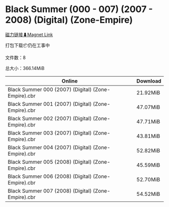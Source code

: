 # Black Summer (000 - 007) (2007 - 2008) (Digital) (Zone-Empire)

[磁力链接⬇Magnet Link](magnet:?xt=urn:btih:3867c3759dcb25436b24d426b2366fb7a5686765&dn=Black%20Summer%20%28000%20-%20007%29%20%282007%20-%202008%29%20%28Digital%29%20%28Zone-Empire%29)

打包下载📦仍在工事中

文件数：8

总大小：366.14MiB

Online | Download
--- | ---
Black Summer 000 (2007) (Digital) (Zone-Empire).cbr | 21.92MiB
Black Summer 001 (2007) (Digital) (Zone-Empire).cbr | 47.07MiB
Black Summer 002 (2007) (Digital) (Zone-Empire).cbr | 47.71MiB
Black Summer 003 (2007) (Digital) (Zone-Empire).cbr | 43.81MiB
Black Summer 004 (2007) (Digital) (Zone-Empire).cbr | 52.82MiB
Black Summer 005 (2008) (Digital) (Zone-Empire).cbr | 45.59MiB
Black Summer 006 (2008) (Digital) (Zone-Empire).cbr | 52.70MiB
Black Summer 007 (2008) (Digital) (Zone-Empire).cbr | 54.52MiB